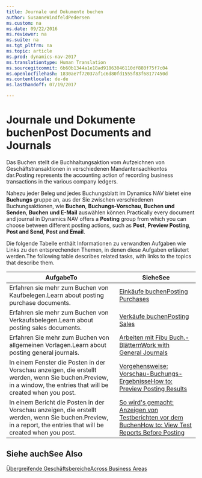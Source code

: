 ```yaml
---
title: Journale und Dokumente buchen
author: SusanneWindfeldPedersen
ms.custom: na
ms.date: 09/22/2016
ms.reviewer: na
ms.suite: na
ms.tgt_pltfrm: na
ms.topic: article
ms.prod: dynamics-nav-2017
ms.translationtype: Human Translation
ms.sourcegitcommit: 6b60b1344a1e18ad91863046110df880f75f7c04
ms.openlocfilehash: 1830ae7f72037af1c6d80fd1555f83f68177450d
ms.contentlocale: de-de
ms.lasthandoff: 07/19/2017

---
```

    
# <a name="post-documents-and-journals"></a><span data-ttu-id="157f7-102">Journale und Dokumente buchen</span><span class="sxs-lookup"><span data-stu-id="157f7-102">Post Documents and Journals</span></span>
<span data-ttu-id="157f7-103">Das Buchen stellt die Buchhaltungsaktion vom Aufzeichnen von Geschäftstransaktionen in verschiedenen Mandantensachkontos dar.</span><span class="sxs-lookup"><span data-stu-id="157f7-103">Posting represents the accounting action of recording business transactions in the various company ledgers.</span></span>

<span data-ttu-id="157f7-104">Nahezu jeder Beleg und jedes Buchungsblatt im Dynamics NAV bietet eine **Buchungs** gruppe an, aus der Sie zwischen verschiedenen Buchungsaktionen, wie **Buchen**, **Buchungs-Vorschau**, **Buchen und Senden**, **Buchen und E-Mail** auswählen können.</span><span class="sxs-lookup"><span data-stu-id="157f7-104">Practically every document and journal in Dynamics NAV offers a **Posting** group from which you can choose between different posting actions, such as **Post**, **Preview Posting**, **Post and Send**, **Post and Email**.</span></span>

<span data-ttu-id="157f7-105">Die folgende Tabelle enthält Informationen zu verwandten Aufgaben wie Links zu den entsprechenden Themen, in denen diese Aufgaben erläutert werden.</span><span class="sxs-lookup"><span data-stu-id="157f7-105">The following table describes related tasks, with links to the topics that describe them.</span></span>

|<span data-ttu-id="157f7-106">Aufgabe</span><span class="sxs-lookup"><span data-stu-id="157f7-106">To</span></span>   |<span data-ttu-id="157f7-107">Siehe</span><span class="sxs-lookup"><span data-stu-id="157f7-107">See</span></span>   |
|-----|------| 
|<span data-ttu-id="157f7-108">Erfahren sie mehr zum Buchen von Kaufbelegen.</span><span class="sxs-lookup"><span data-stu-id="157f7-108">Learn about posting purchase documents.</span></span>|[<span data-ttu-id="157f7-109">Einkäufe buchen</span><span class="sxs-lookup"><span data-stu-id="157f7-109">Posting Purchases</span></span>](ui-post-purchases.md)| 
|<span data-ttu-id="157f7-110">Erfahren sie mehr zum Buchen von Verkaufsbelegen.</span><span class="sxs-lookup"><span data-stu-id="157f7-110">Learn about posting sales documents.</span></span>|[<span data-ttu-id="157f7-111">Verkäufe buchen</span><span class="sxs-lookup"><span data-stu-id="157f7-111">Posting Sales</span></span>](ui-post-sales.md)|
|<span data-ttu-id="157f7-112">Erfahren Sie mehr zum Buchen von allgemeinen Vorlagen.</span><span class="sxs-lookup"><span data-stu-id="157f7-112">Learn about posting general journals.</span></span>|[<span data-ttu-id="157f7-113">Arbeiten mit Fibu Buch.-Blättern</span><span class="sxs-lookup"><span data-stu-id="157f7-113">Work with General Journals</span></span>](ui-work-general-journals.md)|
|<span data-ttu-id="157f7-114">In einem Fenster die Posten in der Vorschau anzeigen, die erstellt werden, wenn Sie buchen.</span><span class="sxs-lookup"><span data-stu-id="157f7-114">Preview, in a window, the entries that will be created when you post.</span></span>|[<span data-ttu-id="157f7-115">Vorgehensweise: Vorschau-Buchungs-Ergebnisse</span><span class="sxs-lookup"><span data-stu-id="157f7-115">How to: Preview Posting Results</span></span>](ui-how-preview-post-results.md)|
|<span data-ttu-id="157f7-116">In einem Bericht die Posten in der Vorschau anzeigen, die erstellt werden, wenn Sie buchen.</span><span class="sxs-lookup"><span data-stu-id="157f7-116">Preview, in a report, the entries that will be created when you post.</span></span>|[<span data-ttu-id="157f7-117">So wird's gemacht: Anzeigen von Testberichten vor dem Buchen</span><span class="sxs-lookup"><span data-stu-id="157f7-117">How to: View Test Reports Before Posting</span></span>](ui-how-view-test-reports-posting.md)|

## <a name="see-also"></a><span data-ttu-id="157f7-118">Siehe auch</span><span class="sxs-lookup"><span data-stu-id="157f7-118">See Also</span></span>
[<span data-ttu-id="157f7-119">Übergreifende Geschäftsbereiche</span><span class="sxs-lookup"><span data-stu-id="157f7-119">Across Business Areas</span></span>](ui-across-business-areas.md)

